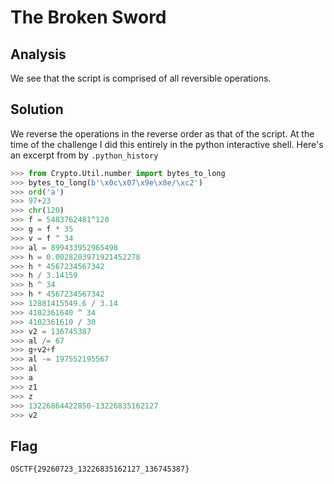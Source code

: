 # The Broken Sword

## Analysis
We see that the script is comprised of all reversible operations.

## Solution
We reverse the operations in the reverse order as that of the script. At the time of the challenge I did this entirely in the python interactive shell. Here's an excerpt from by `.python_history`
```python
>>> from Crypto.Util.number import bytes_to_long
>>> bytes_to_long(b'\x0c\x07\x9e\x8e/\xc2')
>>> ord('a')
>>> 97+23
>>> chr(120)
>>> f = 5483762481^120
>>> g = f * 35
>>> v = f ^ 34
>>> al = 899433952965498
>>> h = 0.0028203971921452278
>>> h * 4567234567342
>>> h / 3.14159
>>> h ^ 34
>>> h * 4567234567342
>>> 12881415549.6 / 3.14
>>> 4102361640 ^ 34
>>> 4102361610 / 30
>>> v2 = 136745387
>>> al /= 67
>>> g+v2+f
>>> al -= 197552195567
>>> al
>>> a
>>> z1
>>> z
>>> 13226864422850-13226835162127
>>> v2
```

## Flag
```
OSCTF{29260723_13226835162127_136745387}
```
